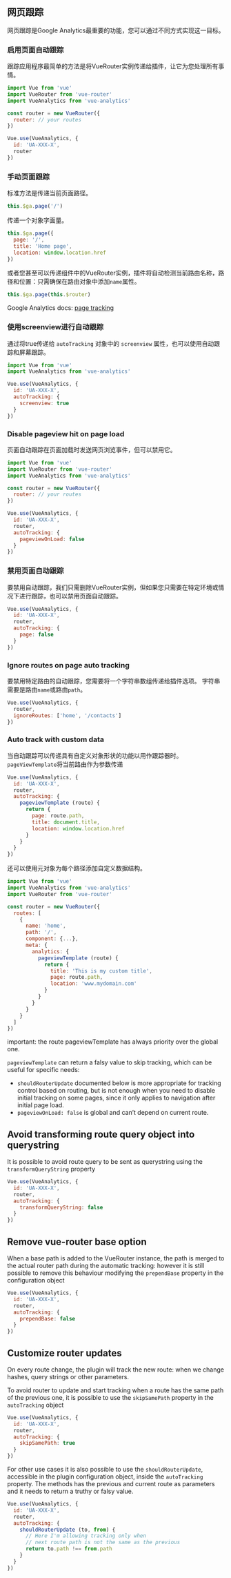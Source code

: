 ## 网页跟踪

网页跟踪是Google Analytics最重要的功能，您可以通过不同方式实现这一目标。

### 启用页面自动跟踪

跟踪应用程序最简单的方法是将VueRouter实例传递给插件，让它为您处理所有事情。

```js
import Vue from 'vue'
import VueRouter from 'vue-router'
import VueAnalytics from 'vue-analytics'

const router = new VueRouter({
  router: // your routes
})

Vue.use(VueAnalytics, {
  id: 'UA-XXX-X',
  router
})
```

### 手动页面跟踪

标准方法是传递当前页面路径。

```js
this.$ga.page('/')
```

传递一个对象字面量。

```js
this.$ga.page({
  page: '/',
  title: 'Home page',
  location: window.location.href
})
```

或者您甚至可以传递组件中的VueRouter实例，插件将自动检测当前路由名称，路径和位置：只需确保在路由对象中添加`name`属性。

```js
this.$ga.page(this.$router)
```

Google Analytics docs: [page tracking](https://developers.google.com/analytics/devguides/collection/analyticsjs/pages)


### 使用screenview进行自动跟踪

通过将true传递给 `autoTracking` 对象中的 `screenview` 属性，也可以使用自动跟踪和屏幕跟踪。

```js
import Vue from 'vue'
import VueAnalytics from 'vue-analytics'

Vue.use(VueAnalytics, {
  id: 'UA-XXX-X',
  autoTracking: {
    screenview: true
  }
})
```

### Disable pageview hit on page load

页面自动跟踪在页面加载时发送网页浏览事件，但可以禁用它。

```js
import Vue from 'vue'
import VueRouter from 'vue-router'
import VueAnalytics from 'vue-analytics'

const router = new VueRouter({
  router: // your routes
})

Vue.use(VueAnalytics, {
  id: 'UA-XXX-X',
  router,
  autoTracking: {
    pageviewOnLoad: false
  }
})
```

### 禁用页面自动跟踪

要禁用自动跟踪，我们只需删除VueRouter实例，但如果您只需要在特定环境或情况下进行跟踪，也可以禁用页面自动跟踪。

```js
Vue.use(VueAnalytics, {
  id: 'UA-XXX-X',
  router,
  autoTracking: {
    page: false
  }
})
```

### Ignore routes on page auto tracking

要禁用特定路由的自动跟踪，您需要将一个字符串数组传递给插件选项。
字符串需要是路由`name`或路由`path`。

```js
Vue.use(VueAnalytics, {
  router,
  ignoreRoutes: ['home', '/contacts']
})
```

### Auto track with custom data

当自动跟踪可以传递具有自定义对象形状的功能以用作跟踪器时。
`pageViewTemplate`将当前路由作为参数传递

```js
Vue.use(VueAnalytics, {
  id: 'UA-XXX-X',
  router,
  autoTracking: {
    pageviewTemplate (route) {
      return {
        page: route.path,
        title: document.title,
        location: window.location.href
      }
    }
  }
})
```

还可以使用元对象为每个路径添加自定义数据结构。

```js
import Vue from 'vue'
import VueAnalytics from 'vue-analytics'
import VueRouter from 'vue-router'

const router = new VueRouter({
  routes: [
    {
      name: 'home',
      path: '/',
      component: {...},
      meta: {
        analytics: {
          pageviewTemplate (route) {
            return {
              title: 'This is my custom title',
              page: route.path,
              location: 'www.mydomain.com'
            }
          }
        }
      }
    }
  ]
})

```
important: the route pageviewTemplate has always priority over the global one.

`pageviewTemplate` can return a falsy value to skip tracking, which can be useful for specific needs:

- `shouldRouterUpdate` documented below is more appropriate for tracking control based on routing, but is not enough when you need to disable initial tracking on some pages, since it only applies to navigation after initial page load.
- `pageviewOnLoad: false` is global and can’t depend on current route.

## Avoid transforming route query object into querystring
It is possible to avoid route query to be sent as querystring using the `transformQueryString` property

```js
Vue.use(VueAnalytics, {
  id: 'UA-XXX-X',
  router,
  autoTracking: {
    transformQueryString: false
  }
})
```

## Remove vue-router base option
When a base path is added to the VueRouter instance, the path is merged to the actual router path during the automatic tracking: however it is still possible to remove this behaviour modifying the `prependBase` property in the configuration object

```js
Vue.use(VueAnalytics, {
  id: 'UA-XXX-X',
  router,
  autoTracking: {
    prependBase: false
  }
})
```

## Customize router updates
On every route change, the plugin will track the new route: when we change hashes, query strings or other parameters.

To avoid router to update and start tracking when a route has the same path of the previous one, it is possible to use the `skipSamePath` property in the `autoTracking` object

```js
Vue.use(VueAnalytics, {
  id: 'UA-XXX-X',
  router,
  autoTracking: {
    skipSamePath: true
  }
})
```

For other use cases it is also possible to use the `shouldRouterUpdate`, accessible in the plugin configuration object, inside the `autoTracking` property.
The methods has the previous and current route as parameters and it needs to return a truthy or falsy value.

```js
Vue.use(VueAnalytics, {
  id: 'UA-XXX-X',
  router,
  autoTracking: {
    shouldRouterUpdate (to, from) {
      // Here I'm allowing tracking only when
      // next route path is not the same as the previous
      return to.path !== from.path
    }
  }
})
```
